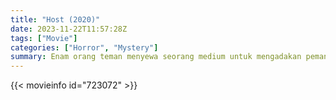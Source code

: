 ```yaml
---
title: "Host (2020)"
date: 2023-11-22T11:57:28Z
tags: ["Movie"]
categories: ["Horror", "Mystery"]
summary: Enam orang teman menyewa seorang medium untuk mengadakan pemanggilan arwah melalui Zoom selama masa lockdown, namun mereka mendapatkan jauh lebih banyak dari yang diharapkan karena segala sesuatunya menjadi tidak beres.
---
```


<mux-player stream-type="on-demand"
src="https://kp3d-my.sharepoint.com/personal/ryoo_kp3d_onmicrosoft_com/_layouts/15/download.aspx?share=Efa0rLViVCNCvq6b0nWTD54Bn6y9B8JWtX3IUQEd9znL1g" prefer-playback="mse" controls>

</mux-player>


{{< movieinfo id="723072" >}}

<script src="https://cdn.jsdelivr.net/npm/@mux/mux-player"></script>

 <script type="application/ld+json ">
{
"@context": "https://schema.org/",
"@type": "VideoObject",
"name": "Host (2020)",
"contentUrl": "https://stream.mux.com/CJHW2N9pgBpN7t00sfTFrR01M4iNLwtg5qPUImqAya2U8.m3u8",
"thumbnailUrl": "https://www.themoviedb.org/t/p/original/hDoVYWwXBTlSYTPZCZvcfH9AgDn.jpg?width=314&fit_mode=preserve&time=25",
"uploadDate": "2023-11-22T11:57:28Z",
}

</script>